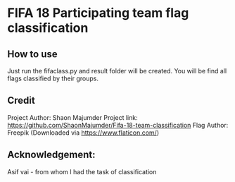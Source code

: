 # FIFA 18 Participating team flag classification

## How to use
Just run the fifaclass.py and result folder will be created.
You will be find all flags classified by their groups.

## Credit
Project Author: Shaon Majumder
Project link: https://github.com/ShaonMajumder/Fifa-18-team-classification
Flag Author: Freepik (Downloaded via https://www.flaticon.com/)

## Acknowledgement:
Asif vai - from whom I had the task of classification